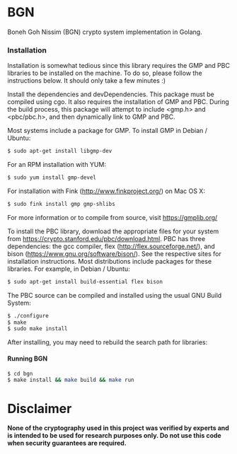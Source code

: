 # BGN
Boneh Goh Nissim (BGN) crypto system implementation in Golang.

### Installation

Installation is somewhat tedious since this library requires the GMP and PBC libraries to be installed on the machine. 
To do so, please follow the instructions below. It should only take a few minutes :) 

Install the dependencies and devDependencies.
This package must be compiled using cgo. It also requires the installation of GMP and PBC. During the build process, this package will attempt to include <gmp.h> and <pbc/pbc.h>, and then dynamically link to GMP and PBC.

Most systems include a package for GMP. To install GMP in Debian / Ubuntu:

```sh
$ sudo apt-get install libgmp-dev
```
For an RPM installation with YUM:
```sh
$ sudo yum install gmp-devel
```
For installation with Fink (http://www.finkproject.org/) on Mac OS X:
```sh
$ sudo fink install gmp gmp-shlibs
```
For more information or to compile from source, visit https://gmplib.org/

To install the PBC library, download the appropriate files for your system from https://crypto.stanford.edu/pbc/download.html. PBC has three dependencies: the gcc compiler, flex (http://flex.sourceforge.net/), and bison (https://www.gnu.org/software/bison/). See the respective sites for installation instructions. Most distributions include packages for these libraries. For example, in Debian / Ubuntu:
```sh
$ sudo apt-get install build-essential flex bison
```
The PBC source can be compiled and installed using the usual GNU Build System:

```sh
$ ./configure
$ make
$ sudo make install
```
After installing, you may need to rebuild the search path for libraries:

#### Running BGN
```sh
$ cd bgn
$ make install && make build && make run
```
# Disclaimer
**None of the cryptography used in this project was verified by experts and is intended to be used for research purposes only. Do not use this code when security guarantees are required.**

